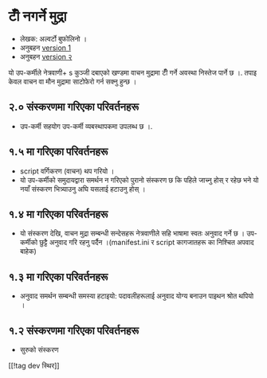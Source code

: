 # टीँ नगर्ने मुद्रा #
*	 लेखक: अल्वर्टो बुफोलिनो ।
*	 अनुबहन [version 1][1]
*	 अनुबहन [version २][1]

यो उप-कर्मीले नेत्रवाणी+ s कुञ्जी दबाएको खण्डमा वाचन मुद्रामा टीँ गर्ने
अवस्था निस्तेज पार्ने छ ।.  तपाइ केवल वाचन वा मौन मुद्रामा साटोफेरो गर्न
सक्नु हुन्छ ।

## २.० संस्करणमा गरिएका परिवर्तनहरू ##
*	 उप-कर्मी सहयोग उप-कर्मी व्यबस्थापकमा उपलब्ध छ ।.

## १.५ मा गरिएका परिवर्तनहरू ##
*	 script वर्गिकरण (वाचन) थप गरियो ।
*	 यो उप-कर्मीको  समुदायद्वारा समर्थन न गरिएको पुरानो संस्करण छ कि पहिले
   जाच्नु होस् र रहेछ भने यो नयाँ संस्करण भित्र्याउनु अघि यसलाई हटाउनु
   होस् ।

## १.४ मा गरिएका परिवर्तनहरू ##
*	 यो संस्करण देखि, वाचन मुद्रा सम्बन्धी सन्देसहरू नेत्रवाणीले सहि भाषामा
   स्वतः अनुवाद गर्ने छ । उप-कर्मीको छुट्टै अनुवाद गरि रहनु पर्दैन
   ।(manifest.ini  र script कागजातहरू का निश्चित अपवाद बाहेक) 

## १.३ मा गरिएका परिवर्तनहरू ##
*	 अनुवाद समर्थन सम्बन्धी समस्या हटाइयो: पदावलीहरूलाई अनुवाद योग्य बनाउन
   पाइथन श्रोत थपियो ।

## १.२ संस्करणमा गरिएका परिवर्तनहरू ##
*	 सुरुको संस्करण

[[!tag dev स्थिर]]

[1]: https://www.nvaccess.org/addonStore/legacy?file=noBeepsSpeechMode

[2]: https://www.nvaccess.org/addonStore/legacy?file=noBeepsSpeechMode-dev
